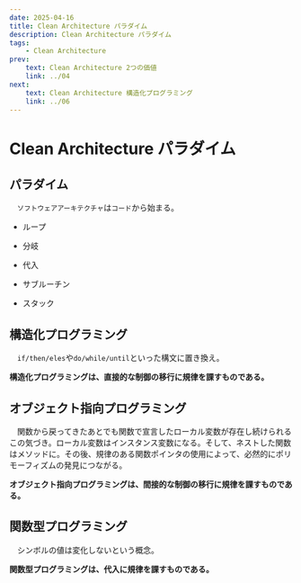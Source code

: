 ```yaml
---
date: 2025-04-16
title: Clean Architecture パラダイム
description: Clean Architecture パラダイム
tags: 
    - Clean Architecture
prev:
    text: Clean Architecture 2つの価値
    link: ../04
next:
    text: Clean Architecture 構造化プログラミング
    link: ../06
---
```


# Clean Architecture パラダイム

## パラダイム

&emsp;`ソフトウェアアーキテクチャ`は`コード`から始まる。

* ループ

* 分岐

* 代入

* サブルーチン

* スタック

## 構造化プログラミング

&emsp;`if/then/eles`や`do/while/until`といった構文に置き換え。

**構造化プログラミングは、直接的な制御の移行に規律を課すものである。**

## オブジェクト指向プログラミング

&emsp;関数から戻ってきたあとでも関数で宣言したローカル変数が存在し続けられるこの気づき。ローカル変数はインスタンス変数になる。そして、ネストした関数はメソッドに。その後、規律のある関数ポインタの使用によって、必然的にポリモーフィズムの発見につながる。

**オブジェクト指向プログラミングは、間接的な制御の移行に規律を課すものである。**

## 関数型プログラミング

&emsp;シンボルの値は変化しないという概念。

**関数型プログラミングは、代入に規律を課すものである。**


